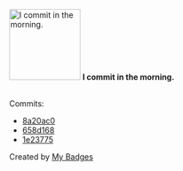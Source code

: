 <img src="https://my-badges.github.io/my-badges/morning-commits.png" alt="I commit in the morning." title="I commit in the morning." width="128">
<strong>I commit in the morning.</strong>
<br><br>

Commits:

- <a href="https://github.com/amenrio/nvim/commit/8a20ac0ceed6b06756a16aac4a57373bde4dcca6">8a20ac0</a>
- <a href="https://github.com/jtaibo/TallerCreacionTools/commit/658d16800fb04061f22c0a02f7a0c08650d2513b">658d168</a>
- <a href="https://github.com/jtaibo/TallerCreacionTools/commit/1e23775d525000e8eddd337eb1c327e759c84bf4">1e23775</a>


Created by <a href="https://github.com/my-badges/my-badges">My Badges</a>